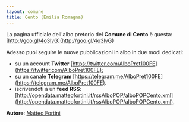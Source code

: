 ```yaml
---
layout: comune
title: Cento (Emilia Romagna)
---
```


La pagina ufficiale dell'albo pretorio del **Comune di Cento** è questa: [http://goo.gl/4o3lvG](http://goo.gl/4o3lvG)

Adesso puoi seguire le nuove pubblicazioni in albo in due modi dedicati:

* su un account **Twitter** [https://twitter.com/AlboPret100FE](https://twitter.com/AlboPret100FE);
* su un canale **Telegram** [https://telegram.me/AlboPret100FE](https://telegram.me/AlboPret100FE).
* iscrivendoti a un **feed RSS**: [http://opendata.matteofortini.it/rssAlboPOP/alboPOPCento.xml](http://opendata.matteofortini.it/rssAlboPOP/alboPOPCento.xml).


**Autore**: [Matteo Fortini](https://twitter.com/matt_fortini)
